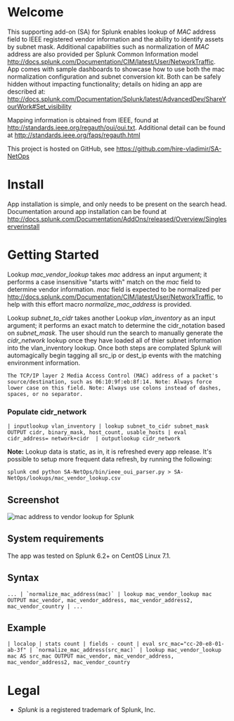 # Welcome
This supporting add-on (SA) for Splunk enables lookup of *MAC* address field to IEEE registered vendor information and the ability to identify assets by subnet mask. Additional capabilities such as normalization of *MAC* address are also provided per Splunk Common Information model http://docs.splunk.com/Documentation/CIM/latest/User/NetworkTraffic. App comes with sample dashboards to showcase how to use both the mac normalization configuration and subnet conversion kit. Both can be safely hidden without impacting functionality; details on hiding an app are described at: http://docs.splunk.com/Documentation/Splunk/latest/AdvancedDev/ShareYourWork#Set_visibility

Mapping information is obtained from IEEE, found at http://standards.ieee.org/regauth/oui/oui.txt. Additional detail can be found at http://standards.ieee.org/faqs/regauth.html

This project is hosted on GitHub, see https://github.com/hire-vladimir/SA-NetOps

# Install
App installation is simple, and only needs to be present on the search head. Documentation around app installation can be found at http://docs.splunk.com/Documentation/AddOns/released/Overview/Singleserverinstall

# Getting Started
Lookup *mac_vendor_lookup* takes *mac* address an input argument; it performs a case insensitive "starts with" match on the *mac* field to determine vendor information. *mac* field is expected to be normalized per http://docs.splunk.com/Documentation/CIM/latest/User/NetworkTraffic, to help with this effort macro *normalize_mac_address* is provided.

Lookup *subnet_to_cidr* takes another Lookup *vlan_inventory* as an input argument; it performs an exact match to determine the cidr_notation based on *subnet_mask*. The user should run the search to manually generate the *cidr_network* lookup once they have loaded all of thier subnet information into the vlan_inventory lookup. Once both steps are complated Splunk will automagically begin tagging all src_ip or dest_ip events with the matching environment information. 

```
The TCP/IP layer 2 Media Access Control (MAC) address of a packet's source/destination, such as 06:10:9f:eb:8f:14. Note: Always force lower case on this field. Note: Always use colons instead of dashes, spaces, or no separator.
```

### Populate cidr_network
```
| inputlookup vlan_inventory | lookup subnet_to_cidr subnet_mask OUTPUT cidr, binary_mask, host_count, usable_hosts | eval cidr_address= network+cidr  | outputlookup cidr_network
```

**Note:** Lookup data is static, as in, it is refreshed every app release. It's possible to setup more frequent data refresh, by running the following:

`splunk cmd python SA-NetOps/bin/ieee_oui_parser.py > SA-NetOps/lookups/mac_vendor_lookup.csv`

## Screenshot
![mac address to vendor lookup for Splunk ](https://raw.githubusercontent.com/hire-vladimir/SA-NetOps/master/static/screenshot.png)

## System requirements
The app was tested on Splunk 6.2+ on CentOS Linux 7.1.

## Syntax
```... | `normalize_mac_address(mac)` | lookup mac_vendor_lookup mac OUTPUT mac_vendor, mac_vendor_address, mac_vendor_address2, mac_vendor_country | ...```

## Example
```| localop | stats count | fields - count | eval src_mac="cc-20-e8-01-ab-3f" | `normalize_mac_address(src_mac)` | lookup mac_vendor_lookup mac AS src_mac OUTPUT mac_vendor, mac_vendor_address, mac_vendor_address2, mac_vendor_country```


# Legal
* *Splunk* is a registered trademark of Splunk, Inc.
